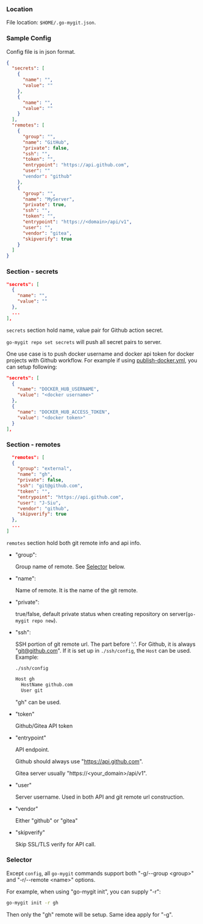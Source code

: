 ### Location

File location: `$HOME/.go-mygit.json`.

### Sample Config

Config file is in json format.

```json
{
  "secrets": [
    {
      "name": "",
      "value": ""
    },
    {
      "name": "",
      "value": ""
    }
  ],
  "remotes": [
    {
      "group": "",
      "name": "GitHub",
      "private": false,
      "ssh": "",
      "token": "",
      "entrypoint": "https://api.github.com",
      "user": ""
      "vendor": "github"
    },
    {
      "group": "",
      "name": "MyServer",
      "private": true,
      "ssh": "",
      "token": "",
      "entrypoint": "https://<domain>/api/v1",
      "user": "",
      "vendor": "gitea",
      "skipverify": true
    }
  ]
}
```

### Section - secrets

```json
"secrets": [
  {
    "name": "",
    "value": ""
  },
  ...
],
```

`secrets` section hold name, value pair  for Github action secret.

`go-mygit repo set secrets` will push all secret pairs to server.

One use case is to push docker username and docker api token for docker projects with Github workflow. For example if using [publish-docker.yml](https://github.com/J-Siu/github-workflows/blob/main/publish-docker.yml), you can setup following:

```json
"secrets": [
  {
    "name": "DOCKER_HUB_USERNAME",
    "value": "<docker username>"
  },
  {
    "name": "DOCKER_HUB_ACCESS_TOKEN",
    "value": "<docker token>"
  }
],
```

### Section - remotes

```json
  "remotes": [
  {
    "group": "external",
    "name": "gh",
    "private": false,
    "ssh": "git@github.com",
    "token": "",
    "entrypoint": "https://api.github.com",
    "user": "J-Siu",
    "vendor": "github",
    "skipverify": true
  },
  ...
]
```

`remotes` section hold both git remote info and api info.

- "group":

  Group name of remote. See [Selector](#selector) below.

- "name":

  Name of remote. It is the name of the git remote.

- "private":

  true/false, default private status when creating repository on server(`go-mygit repo new`).

- "ssh":

  SSH portion of git remote url. The part before ':'. For Github, it is always "git@github.com". If it is set up in `./ssh/config`, the `Host` can be used. Example:

  `./ssh/config`
  ```sh
  Host gh
    HostName github.com
    User git
  ```

  "gh" can be used.

- "token"

  Github/Gitea API token

- "entrypoint"

  API endpoint.

  Github should always use "https://api.github.com".

  Gitea server usually "https://<your_domain>/api/v1".

- "user"

  Server username. Used in both API and git remote url construction.

- "vendor"

  Either "github" or "gitea"

- "skipverify"

  Skip SSL/TLS verify for API call.

### Selector

Except `config`, all `go-mygit` commands support both "-g/--group \<group>" and "-r/--remote \<name>" options.

For example, when using "go-mygit init", you can supply "-r":

```sh
go-mygit init -r gh
```

Then only the "gh" remote will be setup. Same idea apply for "-g".
